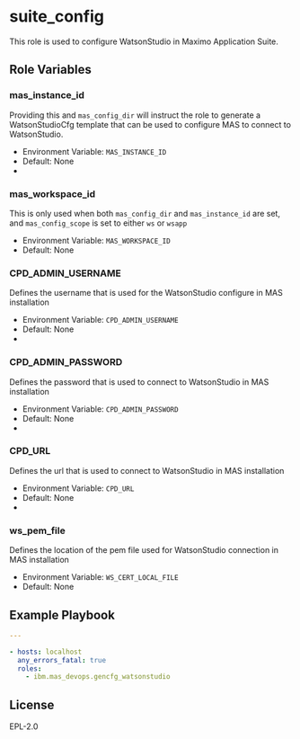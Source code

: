 suite_config
============

This role is used to configure WatsonStudio in Maximo Application Suite.

Role Variables
--------------

### mas_instance_id
Providing this and `mas_config_dir` will instruct the role to generate a WatsonStudioCfg template that can be used to configure MAS to connect to WatsonStudio.

- Environment Variable: `MAS_INSTANCE_ID`
- Default: None
- 
### mas_workspace_id
This is only used when both `mas_config_dir` and `mas_instance_id` are set, and `mas_config_scope` is set to either `ws` or `wsapp`

- Environment Variable: `MAS_WORKSPACE_ID`
- Default: None

### CPD_ADMIN_USERNAME
Defines the username that is used for the WatsonStudio configure in MAS installation

- Environment Variable: `CPD_ADMIN_USERNAME`
- Default: None
- 
### CPD_ADMIN_PASSWORD
Defines the password that is used to connect to WatsonStudio in MAS installation

- Environment Variable: `CPD_ADMIN_PASSWORD`
- Default: None
- 
### CPD_URL
Defines the url that is used to connect to WatsonStudio in MAS installation

- Environment Variable: `CPD_URL`
- Default: None
- 
### ws_pem_file
Defines the location of the pem file used for WatsonStudio connection in MAS installation

- Environment Variable: `WS_CERT_LOCAL_FILE`
- Default: None

Example Playbook
----------------

```yaml
---

- hosts: localhost
  any_errors_fatal: true  
  roles:
    - ibm.mas_devops.gencfg_watsonstudio
```

License
-------

EPL-2.0

